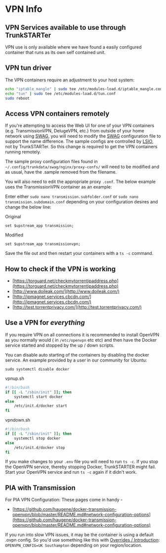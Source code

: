 # VPN Info

## VPN Services available to use through TrunkSTARTer

VPN use is only available where we have found a easily configured container that runs as its own self contained unit.

## VPN tun driver

The VPN containers require an adjustment to your host system:

```bash
echo "iptable_mangle" | sudo tee /etc/modules-load.d/iptable_mangle.conf
echo "tun" | sudo tee /etc/modules-load.d/tun.conf
sudo reboot
```

## Access VPN containers remotely

If you're attempting to access the Web UI for one of your VPN containers (e.g. TransmissionVPN, DelugeVPN, etc.) from outside of your home network using [SWAG](https://trunkstarter.com/apps/swag/), you will need to modify the [SWAG](https://trunkstarter.com/apps/swag/) configuration file to support the name difference. The sample configs are controlled by [LSIO](https://www.linuxserver.io/), not by TrunkSTARTer. So this change is required to get the VPN containers running remotely.

The sample proxy configuration files found in `~/.config/trunkdata/swag/nginx/proxy-confs/` will need to be modified and as usual, have the .sample removed from the filename.

You will also need to edit the appropriate proxy `.conf`. The below example uses the TransmissionVPN container as an example:

Enter either `sudo nano transmission.subfolder.conf` or `sudo nano transmission.subdomain.conf` depending on your configuration desires and change the below line:

Original

```nginx
set $upstream_app transmission;
```

Modified

```nginx
set $upstream_app transmissionvpn;
```

Save the file out and then restart your containers with a `ts -c` command.

## How to check if the VPN is working

- [https://torguard.net/checkmytorrentipaddress.php](https://torguard.net/checkmytorrentipaddress.php)
- [http://www.doileak.com/](http://www.doileak.com/)
- [http://ipmagnet.services.cbcdn.com/](http://ipmagnet.services.cbcdn.com/)
- [http://test.torrentprivacy.com/](http://test.torrentprivacy.com/)

## Use a VPN for _everything_

If you require VPN on all connections it is recommended to install OpenVPN as you normally would ( in `/etc/openvpn` etc etc) and then have the Docker service started and stopped by the up / down scripts.

You can disable auto starting of the containers by disabling the docker service. An example provided by a user in our community for Ubuntu:

`sudo systemctl disable docker`

vpnup.sh

```bash
#!/bin/bash
if [[ -L "/sbin/init" ]]; then
    systemctl start docker
else
    /etc/init.d/docker start
fi
```

vpndown.sh

```bash
#!/bin/bash
if [[ -L "/sbin/init" ]]; then
    systemctl stop docker
else
    /etc/init.d/docker stop
fi
```

If you make changes to your `.env` file you will need to run `ts -c`. If you stop the OpenVPN service, thereby stopping Docker, TrunkSTARTER might fail. Start your OpenVPN service and run `ts -c` again if it didn't work.

## PIA with Transmission

For PIA VPN Configuration:
These pages come in handy -

- [https://github.com/haugene/docker-transmission-openvpn/blob/master/README.md#network-configuration-options](https://github.com/haugene/docker-transmission-openvpn/blob/master/README.md#network-configuration-options)

If you run into slow VPN issues, it may be the container is using a default .ovpn config. So you'd use something like this with [Overrides / Introduction](https://trunkstarter.com/overrides/introduction): `OPENVPN_CONFIG=UK Southampton` depending on your region/location.
